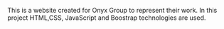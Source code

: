 This is a website created for Onyx Group to represent their work.
In this project HTML,CSS, JavaScript and Boostrap technologies are used.
